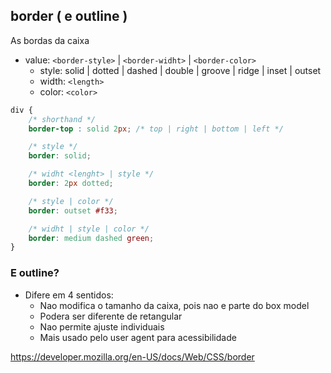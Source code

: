 ## border ( e outline )

As bordas da caixa

- value: `<border-style>` | `<border-widht>` | `<border-color>`
    - style: solid | dotted | dashed | double | groove | ridge | inset | outset
    - width: `<length>` 
    - color: `<color>` 

```css
div {
    /* shorthand */
    border-top : solid 2px; /* top | right | bottom | left */

    /* style */
    border: solid;

    /* widht <lenght> | style */
    border: 2px dotted;

    /* style | color */
    border: outset #f33;

    /* widht | style | color */
    border: medium dashed green;
}    
```

### E outline?

- Difere em 4 sentidos:
    - Nao modifica o tamanho da caixa, pois nao e parte do box model
    - Podera ser diferente de retangular
    - Nao permite ajuste individuais
    - Mais usado pelo user agent para acessibilidade




https://developer.mozilla.org/en-US/docs/Web/CSS/border